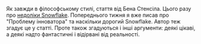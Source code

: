 Як завжди в філософському стилі, стаття від Бена Стенсіла. Цього разу про [недоліки Snowflake](https://benn.substack.com/p/how-snowflake-fails). Попереднього тижня я вже писав про "Проблему інноватора" та наскільки дорогий Snowflake. Автор теж згадує це у статті. Проте також згадуються і інші аргументи: деякі цікаві, а деякі надто фантастичні і відірвані від реальності. 